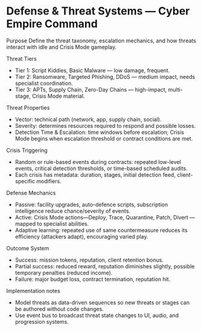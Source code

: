 # Defense & Threat Systems — Cyber Empire Command

Purpose
Define the threat taxonomy, escalation mechanics, and how threats interact with idle and Crisis Mode gameplay.

Threat Tiers
- Tier 1: Script Kiddies, Basic Malware — low damage, frequent.
- Tier 2: Ransomware, Targeted Phishing, DDoS — medium impact, needs specialist coordination.
- Tier 3: APTs, Supply Chain, Zero-Day Chains — high-impact, multi-stage, Crisis Mode material.

Threat Properties
- Vector: technical path (network, app, supply chain, social).
- Severity: determines resources required to respond and possible losses.
- Detection Time & Escalation: time windows before escalation; Crisis Mode begins when escalation threshold or contract conditions are met.

Crisis Triggering
- Random or rule-based events during contracts: repeated low-level events, critical detection thresholds, or time-based scheduled audits.
- Each crisis has metadata: duration, stages, initial detection feed, client-specific modifiers.

Defense Mechanics
- Passive: facility upgrades, auto-defence scripts, subscription intelligence reduce chance/severity of events.
- Active: Crisis Mode actions—Deploy, Trace, Quarantine, Patch, Divert — mapped to specialist abilities.
- Adaptive learning: repeated use of same countermeasure reduces its efficiency (attackers adapt), encouraging varied play.

Outcome System
- Success: mission tokens, reputation, client retention bonus.
- Partial success: reduced reward, reputation diminishes slightly, possible temporary penalties (reduced income).
- Failure: major budget loss, contract termination, reputation hit.

Implementation notes
- Model threats as data-driven sequences so new threats or stages can be authored without code changes.
- Use event bus to broadcast threat state changes to UI, audio, and progression systems.

